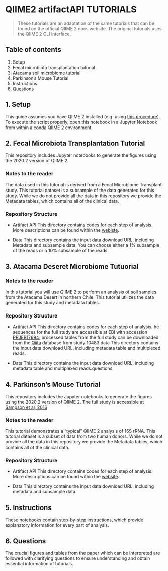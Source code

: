 # QIIME2 artifactAPI TUTORIALS
> These tutorials are an adaptation of the same tutorials that can be found on the official QIIME 2 docs website. The original tutorials uses the QIIME 2 CLI interface.


## Table of contents

1. Setup
2. Fecal microbiota transplantation tutorial
3. Atacama soil microbiome tutorial
4. Parkinson’s Mouse Tutorial
5. Instructions
6. Questions


## 1. Setup

This guide assumes you have QIIME 2 installed (e.g. using [this procedure](https://docs.qiime2.org/2020.8/install/native/)). To execute the script properly, open this notebook in a Jupyter Notebook from within a conda QIIME 2 environment.


## 2. Fecal Microbiota Transplantation Tutorial

This repository includes Jupyter notebooks to generate the figures using the 2020.2 version of QIIME 2. 

### Notes to the reader
The data used in this tutorial is derived from a Fecal Microbiome Transplant study. This tutorial dataset is a subsample of the data generated for this study. While we do not provide all the data in this repository we provide the Metadata tables, which contains all of the clinical data.

### Repository Structure

* Artifact API
This directory contains codes for each step of analysis. More descriptions can be found within the [webiste](https://docs.qiime2.org/2020.8/).

* Data
This directory contains the input data download URL, including Metadata and subsample data. You can choose either a 1% subsample of the reads or a 10% subsample of the reads.


## 3. Atacama Deseret Microbiome Tutuorial


### Notes to the reader

In this tutorial you will use QIIME 2 to perform an analysis of soil samples from the Atacama Desert in northern Chile. This tutorial utilizes the data generated for this study and metadata tables.

### Repository Structure

* Artifact API
This directory contains codes for each step of analysis. he sequences for the full study are accessible at EBI with accession [PRJEB17694](https://www.ebi.ac.uk/ena/browser/view/PRJEB17694); processed tables from the full study can be downloaded from the [Qiita](https://qiita.ucsd.edu/) database from study 10483.data
This directory contains the input data download URL, including metadata table and multiplexed reads.

* Data
This directory contains the input data download URL, including metadata table and multiplexed reads.questions


## 4. Parkinson’s Mouse Tutorial

This repository includes the Jupyter notebooks to generate the figures using the 2020.2 version of QIIME 2. The full study is accessible at [Sampson et al, 2016](https://pubmed.ncbi.nlm.nih.gov/27912057/)


### Notes to the reader
This tutorial demonstrates a “typical” QIIME 2 analysis of 16S rRNA.  This tutorial dataset is a subset of data from two human donors. While we do not provide all the data in this repository we provide the Metadata tables, which contains all of the clinical data.

### Repository Structure

* Artifact API
This directory contains codes for each step of analysis. More descriptions can be found within the [website](https://docs.qiime2.org/2020.8/).

* Data
This directory contains the input data download URL, including metadata and subsample data. 


## 5. Instructions
These notebooks contain step-by-step instructions, which provide explanatory information for every part of analysis.

## 6. Questions
The crucial figures and tables from the paper which can be interpreted are followed with clarifying questions to ensure understanding and obtain essential information of tutorials. 

